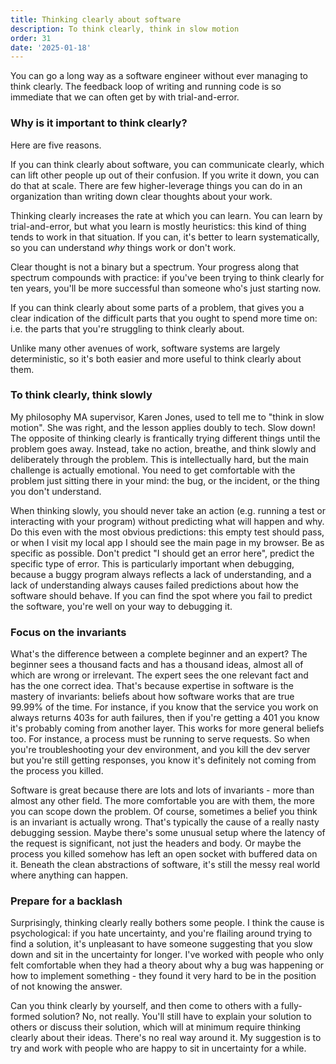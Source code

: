 ```yaml
---
title: Thinking clearly about software
description: To think clearly, think in slow motion
order: 31
date: '2025-01-18'
---
```


You can go a long way as a software engineer without ever managing to think clearly. The feedback loop of writing and running code is so immediate that we can often get by with trial-and-error.

### Why is it important to think clearly?

Here are five reasons.

If you can think clearly about software, you can communicate clearly, which can lift other people up out of their confusion. If you write it down, you can do that at scale. There are few higher-leverage things you can do in an organization than writing down clear thoughts about your work.

Thinking clearly increases the rate at which you can learn. You can learn by trial-and-error, but what you learn is mostly heuristics: this kind of thing tends to work in that situation. If you can, it's better to learn systematically, so you can understand _why_ things work or don't work. 

Clear thought is not a binary but a spectrum. Your progress along that spectrum compounds with practice: if you've been trying to think clearly for ten years, you'll be more successful than someone who's just starting now.

If you can think clearly about some parts of a problem, that gives you a clear indication of the difficult parts that you ought to spend more time on: i.e. the parts that you're struggling to think clearly about. 

Unlike many other avenues of work, software systems are largely deterministic, so it's both easier and more useful to think clearly about them.

### To think clearly, think slowly

My philosophy MA supervisor, Karen Jones, used to tell me to "think in slow motion". She was right, and the lesson applies doubly to tech. Slow down! The opposite of thinking clearly is frantically trying different things until the problem goes away. Instead, take no action, breathe, and think slowly and deliberately through the problem. This is intellectually hard, but the main challenge is actually emotional. You need to get comfortable with the problem just sitting there in your mind: the bug, or the incident, or the thing you don't understand. 

When thinking slowly, you should never take an action (e.g. running a test or interacting with your program) without predicting what will happen and why. Do this even with the most obvious predictions: this empty test should pass, or when I visit my local app I should see the main page in my browser. Be as specific as possible. Don't predict "I should get an error here", predict the specific type of error. This is particularly important when debugging, because a buggy program always reflects a lack of understanding, and a lack of understanding always causes failed predictions about how the software should behave. If you can find the spot where you fail to predict the software, you're well on your way to debugging it.

### Focus on the invariants

What's the difference between a complete beginner and an expert? The beginner sees a thousand facts and has a thousand ideas, almost all of which are wrong or irrelevant. The expert sees the one relevant fact and has the one correct idea. That's because expertise in software is the mastery of invariants: beliefs about how software works that are true 99.99% of the time. For instance, if you know that the service you work on always returns 403s for auth failures, then if you're getting a 401 you know it's probably coming from another layer. This works for more general beliefs too. For instance, a process must be running to serve requests. So when you're troubleshooting your dev environment, and you kill the dev server but you're still getting responses, you know it's definitely not coming from the process you killed.

Software is great because there are lots and lots of invariants - more than almost any other field. The more comfortable you are with them, the more you can scope down the problem. Of course, sometimes a belief you think is an invariant is actually wrong. That's typically the cause of a really nasty debugging session. Maybe there's some unusual setup where the latency of the request is significant, not just the headers and body. Or maybe the process you killed somehow has left an open socket with buffered data on it. Beneath the clean abstractions of software, it's still the messy real world where anything can happen.

### Prepare for a backlash

Surprisingly, thinking clearly really bothers some people. I think the cause is psychological: if you hate uncertainty, and you're flailing around trying to find a solution, it's unpleasant to have someone suggesting that you slow down and sit in the uncertainty for longer. I've worked with people who only felt comfortable when they had a theory about why a bug was happening or how to implement something - they found it very hard to be in the position of not knowing the answer.

Can you think clearly by yourself, and then come to others with a fully-formed solution? No, not really. You'll still have to explain your solution to others or discuss their solution, which will at minimum require thinking clearly about their ideas. There's no real way around it. My suggestion is to try and work with people who are happy to sit in uncertainty for a while.